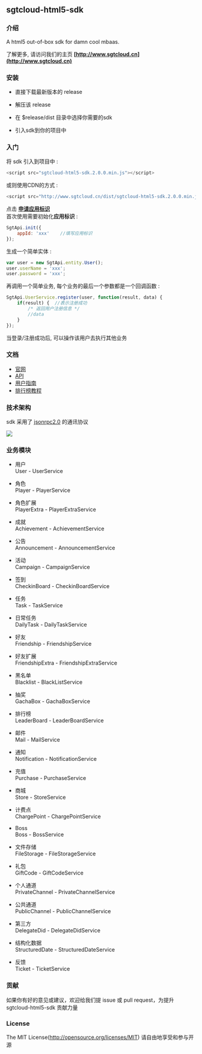 ## sgtcloud-html5-sdk

### 介绍

A html5 out-of-box sdk for damn cool mbaas.

了解更多, 请访问我们的主页 **[http://www.sgtcloud.cn](http://www.sgtcloud.cn)**

### 安装

* 直接下载最新版本的 release

* 解压该 release

* 在 $release/dist 目录中选择你需要的sdk

* 引入sdk到你的项目中

### 入门

将 sdk 引入到项目中 :

```javascript
<script src="sgtcloud-html5-sdk.2.0.0.min.js"></script>
```

或则使用CDN的方式 :
```javascript
<script src="http://www.sgtcloud.cn/dist/sgtcloud-html5-sdk.2.0.0.min.js"></script>
```

点击 **[申请应用标识](http://wj.qq.com/survey.html?type=survey&id=136756&hash=233f)**  
首次使用需要初始化**应用标识**  :

```javascript
SgtApi.init({
    appId: 'xxx'	//填写应用标识
});
```

生成一个简单实体 :

```javascript
var user = new SgtApi.entity.User();
user.userName = 'xxx';
user.password = 'xxx';
```

再调用一个简单业务, 每个业务的最后一个参数都是一个回调函数 :

```javascript
SgtApi.UserService.register(user, function(result, data) {
    if(result) {  //表示注册成功
		/* 返回用户注册信息 */
        //data
    }
});
```

当登录/注册成功后, 可以操作该用户去执行其他业务

### 文档

* [官网](http://www.sgtcloud.cn)
* [API](http://www.sgtcloud.cn/api) 
* [用户指南](https://www.gitbook.com/book/sgtcloud/sgtcloud-html5-sdk/details) 
* [排行榜教程](http://www.sgtcloud.cn/tutorials) 

### 技术架构

sdk 采用了 [jsonrpc2.0](http://www.jsonrpc.org/) 的通讯协议

![](http://blog.espol.edu.ec/taws/files/2009/01/jrj2.jpg)

### 业务模块

* 用户  
User - UserService

* 角色  
Player - PlayerService

* 角色扩展  
PlayerExtra - PlayerExtraService

* 成就  
Achievement - AchievementService

* 公告  
Announcement - AnnouncementService

* 活动  
Campaign - CampaignService

* 签到  
CheckinBoard - CheckinBoardService
 
* 任务  
Task -  TaskService

* 日常任务  
DailyTask - DailyTaskService

* 好友  
Friendship - FriendshipService

* 好友扩展  
FriendshipExtra - FriendshipExtraService

* 黑名单  
Blacklist - BlackListService

* 抽奖  
GachaBox - GachaBoxService

* 排行榜  
LeaderBoard - LeaderBoardService

* 邮件  
Mail - MailService

* 通知  
Notification - NotificationService

* 充值  
Purchase - PurchaseService

* 商城  
Store - StoreService

* 计费点  
ChargePoint - ChargePointService

* Boss  
Boss - BossService

* 文件存储  
FileStorage - FileStorageService

* 礼包  
GiftCode - GiftCodeService

* 个人通道  
PrivateChannel - PrivateChannelService

* 公共通道  
PublicChannel - PublicChannelService

* 第三方  
DelegateDid - DelegateDidService

* 结构化数据  
StructuredDate - StructuredDateService

* 反馈  
Ticket - TicketService

### 贡献

如果你有好的意见或建议，欢迎给我们提 issue 或 pull request，为提升 sgtcloud-html5-sdk 贡献力量

### License
    
The MIT License(http://opensource.org/licenses/MIT) 请自由地享受和参与开源

